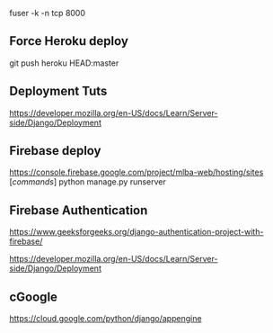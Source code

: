 fuser -k -n tcp 8000

## Force Heroku deploy
git push heroku HEAD:master

## Deployment Tuts
https://developer.mozilla.org/en-US/docs/Learn/Server-side/Django/Deployment
## Firebase deploy
https://console.firebase.google.com/project/mlba-web/hosting/sites
[*commands*]
python manage.py runserver

## Firebase Authentication 
https://www.geeksforgeeks.org/django-authentication-project-with-firebase/


https://developer.mozilla.org/en-US/docs/Learn/Server-side/Django/Deployment

## cGoogle
https://cloud.google.com/python/django/appengine

